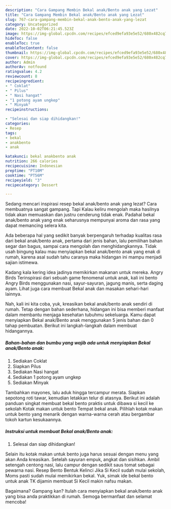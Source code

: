 ```yaml
---
description: "Cara Gampang Membin Bekal anak/Bento anak yang Lezat"
title: "Cara Gampang Membin Bekal anak/Bento anak yang Lezat"
slug: 767-cara-gampang-membin-bekal-anak-bento-anak-yang-lezat
category: Uncategorized
date: 2022-10-02T06:21:45.523Z
image: https://img-global.cpcdn.com/recipes/efced9efa93e5e52/680x482cq70/bekal-anakbento-anak-foto-resep-utama.jpg
hideToc: false
enableToc: true
enableTocContent: false
thumbnail: https://img-global.cpcdn.com/recipes/efced9efa93e5e52/680x482cq70/bekal-anakbento-anak-foto-resep-utama.jpg
cover: https://img-global.cpcdn.com/recipes/efced9efa93e5e52/680x482cq70/bekal-anakbento-anak-foto-resep-utama.jpg
author: Admin
authorAv: notfound
ratingvalue: 4.2
reviewcount: 8
recipeingredient:
- " Coklat"
- " Pilus"
- " Nasi hangat"
- "1 potong ayam ungkep"
- " Minyak"
recipeinstructions:

- "Selesai dan siap dihidangkan!"
categories:
- Resep
tags:
- bekal
- anakbento
- anak

katakunci: bekal anakbento anak 
nutrition: 266 calories
recipecuisine: Indonesian
preptime: "PT10M"
cooktime: "PT56M"
recipeyield: "3"
recipecategory: Dessert

---
```



Sedang mencari inspirasi resep bekal anak/bento anak yang lezat? Cara membuatnya sangat gampang. Tapi Kalau keliru mengolah maka hasilnya tidak akan memuaskan dan justru cenderung tidak enak. Padahal bekal anak/bento anak yang enak seharusnya mempunyai aroma dan rasa yang dapat memancing selera kita.


Ada beberapa hal yang sedikit banyak berpengaruh terhadap kualitas rasa dari bekal anak/bento anak, pertama dari jenis bahan, lalu pemilihan bahan segar dan bagus, sampai cara mengolah dan menghidangkannya. Tidak usah bingung kalau mau menyiapkan bekal anak/bento anak yang enak di rumah, karena asal sudah tahu caranya maka hidangan ini mampu menjadi sajian istimewa.

Kadang kala kering idea jadinya memikirkan makanan untuk mereka. Angry Birds Terinspirasi dari sebuah game fenomenal untuk anak, kali ini bento Angry Birds menggunakan nasi, sayur-sayuran, jagung manis, serta daging ayam. Lihat juga cara membuat Bekal anak dan masakan sehari-hari lainnya.


Nah, kali ini kita coba, yuk, kreasikan bekal anak/bento anak sendiri di rumah. Tetap dengan bahan sederhana, hidangan ini bisa memberi manfaat dalam membantu menjaga kesehatan tubuhmu sekeluarga. Kamu dapat menyiapkan Bekal anak/Bento anak menggunakan 5 jenis bahan dan 0 tahap pembuatan. Berikut ini langkah-langkah dalam membuat hidangannya.

<!--inarticleads1-->

##### Bahan-bahan dan bumbu yang wajib ada untuk menyiapkan Bekal anak/Bento anak:

1. Sediakan  Coklat
1. Siapkan  Pilus
1. Sediakan  Nasi hangat
1. Sediakan 1 potong ayam ungkep
1. Sediakan  Minyak


Tambahkan mayones, lalu aduk hingga tercampur merata. Siapkan sepotong roti tawar, kemudian letakkan telur di atasnya. Berikut ini adalah panduan singkat membuat bekal bento praktis untuk dibawa si kecil ke sekolah Kotak makan untuk bento Tempat bekal anak. Pilihlah kotak makan untuk bento yang menarik dengan warna-warna cerah atau bergambar tokoh kartun kesukaannya. 

<!--inarticleads2-->

##### Instruksi untuk membuat Bekal anak/Bento anak:


1. Selesai dan siap dihidangkan!

Selain itu kotak makan untuk bento juga harus sesuai dengan menu yang akan Anda kreasikan. Setelah sayuran empuk, angkat dan sisihkan. Ambil setengah centong nasi, lalu campur dengan sedikit saus tomat sebagai pewarna nasi. Resep Bento Bentuk Kelinci Jika Si Kecil sudah mulai sekolah, Moms pasti sudah mulai memikirkan bekal. Yuk, simak ide bekal bento untuk anak TK dijamin membuat Si Kecil makin nafsu makan. 

Bagaimana? Gampang kan? Itulah cara menyiapkan bekal anak/bento anak yang bisa anda praktikkan di rumah. Semoga bermanfaat dan selamat mencoba!

